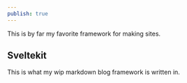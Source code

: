 ```yaml
---  
publish: true  
---  
```

This is by far my favorite framework for making sites.   
## Sveltekit  
This is what my wip markdown blog framework is written in.